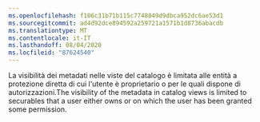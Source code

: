 ```yaml
---
ms.openlocfilehash: f106c31b71b115c7748049d9dbca952dc6ae53d1
ms.sourcegitcommit: ad4d92dce894592a259721a1571b1d8736abacdb
ms.translationtype: MT
ms.contentlocale: it-IT
ms.lasthandoff: 08/04/2020
ms.locfileid: "87624540"
---
```

<span data-ttu-id="e5697-101">La visibilità dei metadati nelle viste del catalogo è limitata alle entità a protezione diretta di cui l'utente è proprietario o per le quali dispone di autorizzazioni.</span><span class="sxs-lookup"><span data-stu-id="e5697-101">The visibility of the metadata in catalog views is limited to securables that a user either owns or on which the user has been granted some permission.</span></span>
